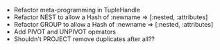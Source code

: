 * Refactor meta-programming in TupleHandle
* Refactor NEST to allow a Hash of :newname => [:nested, :attributes]
* Refactor GROUP to allow a Hash of :newname => [:nested, :attributes]
* Add PIVOT and UNPIVOT operators
* Shouldn't PROJECT remove duplicates after all??
